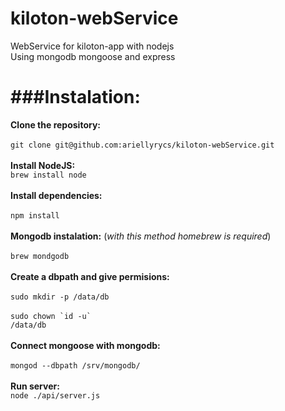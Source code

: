 # kiloton-webService
WebService for kiloton-app with nodejs <br>
Using mongodb mongoose and express

###Instalation:<br>
=================
**Clone the repository:**<br><br>
```git clone git@github.com:ariellyrycs/kiloton-webService.git```<br><br>
**Install NodeJS:**<br>
```brew install node```<br><br>
**Install dependencies:**<br><br>
```npm install```<br><br>
**Mongodb instalation:** (*with this method homebrew is required*)<br><br>
```brew mondgodb```<br><br>
**Create a dbpath and give permisions:**<br><br>
```sudo mkdir -p /data/db```<br><br>
<code>sudo chown &#96;id -u&#96; /data/db </code><br><br>
**Connect mongoose with mongodb:**<br><br>
```mongod --dbpath /srv/mongodb/```<br><br>
**Run server:**<br>
```node ./api/server.js```
